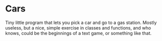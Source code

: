 # Cars

Tiny little program that lets you pick a car and go to a gas station.
Mostly useless, but a nice, simple exercise in classes and functions, and who knows, could be the beginnings of a text game, or something like that.
